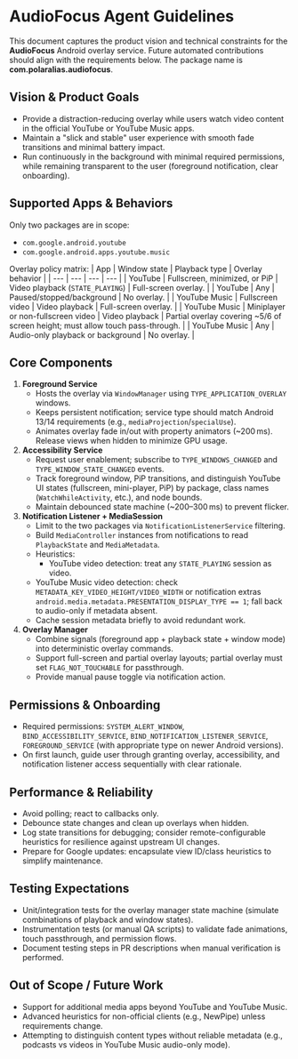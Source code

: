 # AudioFocus Agent Guidelines

This document captures the product vision and technical constraints for the **AudioFocus** Android overlay service. Future automated contributions should align with the requirements below. The package name is **com.polaralias.audiofocus**.

## Vision & Product Goals
- Provide a distraction-reducing overlay while users watch video content in the official YouTube or YouTube Music apps.
- Maintain a "slick and stable" user experience with smooth fade transitions and minimal battery impact.
- Run continuously in the background with minimal required permissions, while remaining transparent to the user (foreground notification, clear onboarding).

## Supported Apps & Behaviors
Only two packages are in scope:
- `com.google.android.youtube`
- `com.google.android.apps.youtube.music`

Overlay policy matrix:
| App | Window state | Playback type | Overlay behavior |
| --- | --- | --- | --- |
| YouTube | Fullscreen, minimized, or PiP | Video playback (`STATE_PLAYING`) | Full-screen overlay. |
| YouTube | Any | Paused/stopped/background | No overlay. |
| YouTube Music | Fullscreen video | Video playback | Full-screen overlay. |
| YouTube Music | Miniplayer or non-fullscreen video | Video playback | Partial overlay covering ~5/6 of screen height; must allow touch pass-through. |
| YouTube Music | Any | Audio-only playback or background | No overlay. |

## Core Components
1. **Foreground Service**
   - Hosts the overlay via `WindowManager` using `TYPE_APPLICATION_OVERLAY` windows.
   - Keeps persistent notification; service type should match Android 13/14 requirements (e.g., `mediaProjection`/`specialUse`).
   - Animates overlay fade in/out with property animators (~200 ms). Release views when hidden to minimize GPU usage.
2. **Accessibility Service**
   - Request user enablement; subscribe to `TYPE_WINDOWS_CHANGED` and `TYPE_WINDOW_STATE_CHANGED` events.
   - Track foreground window, PiP transitions, and distinguish YouTube UI states (fullscreen, mini-player, PiP) by package, class names (`WatchWhileActivity`, etc.), and node bounds.
   - Maintain debounced state machine (~200–300 ms) to prevent flicker.
3. **Notification Listener + MediaSession**
   - Limit to the two packages via `NotificationListenerService` filtering.
   - Build `MediaController` instances from notifications to read `PlaybackState` and `MediaMetadata`.
   - Heuristics:
     - YouTube video detection: treat any `STATE_PLAYING` session as video.
    - YouTube Music video detection: check `METADATA_KEY_VIDEO_HEIGHT/VIDEO_WIDTH` or notification extras `android.media.metadata.PRESENTATION_DISPLAY_TYPE == 1`; fall back to audio-only if metadata absent.
   - Cache session metadata briefly to avoid redundant work.
4. **Overlay Manager**
   - Combine signals (foreground app + playback state + window mode) into deterministic overlay commands.
   - Support full-screen and partial overlay layouts; partial overlay must set `FLAG_NOT_TOUCHABLE` for passthrough.
   - Provide manual pause toggle via notification action.

## Permissions & Onboarding
- Required permissions: `SYSTEM_ALERT_WINDOW`, `BIND_ACCESSIBILITY_SERVICE`, `BIND_NOTIFICATION_LISTENER_SERVICE`, `FOREGROUND_SERVICE` (with appropriate type on newer Android versions).
- On first launch, guide user through granting overlay, accessibility, and notification listener access sequentially with clear rationale.

## Performance & Reliability
- Avoid polling; react to callbacks only.
- Debounce state changes and clean up overlays when hidden.
- Log state transitions for debugging; consider remote-configurable heuristics for resilience against upstream UI changes.
- Prepare for Google updates: encapsulate view ID/class heuristics to simplify maintenance.

## Testing Expectations
- Unit/integration tests for the overlay manager state machine (simulate combinations of playback and window states).
- Instrumentation tests (or manual QA scripts) to validate fade animations, touch passthrough, and permission flows.
- Document testing steps in PR descriptions when manual verification is performed.

## Out of Scope / Future Work
- Support for additional media apps beyond YouTube and YouTube Music.
- Advanced heuristics for non-official clients (e.g., NewPipe) unless requirements change.
- Attempting to distinguish content types without reliable metadata (e.g., podcasts vs videos in YouTube Music audio-only mode).

